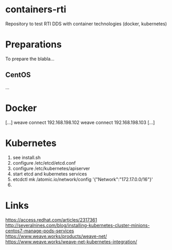 # containers-rti
Repository to test RTI DDS with container technologies (docker, kubernetes)

# Preparations

To prepare the blabla...

## CentOS

...

# Docker

[...]
weave connect 192.168.198.102
weave connect 192.168.198.103
[...]

# Kubernetes



1. see install.sh
2. configure /etc/etcd/etcd.conf
3. configure /etc/kubernetes/apiserver
4. start etcd and kubernetes services
5. etcdctl mk /atomic.io/network/config '{"Network":"172.17.0.0/16"}'
6.

# Links
https://access.redhat.com/articles/2317361
http://severalnines.com/blog/installing-kubernetes-cluster-minions-centos7-manage-pods-services
https://www.weave.works/products/weave-net/
https://www.weave.works/weave-net-kubernetes-integration/
